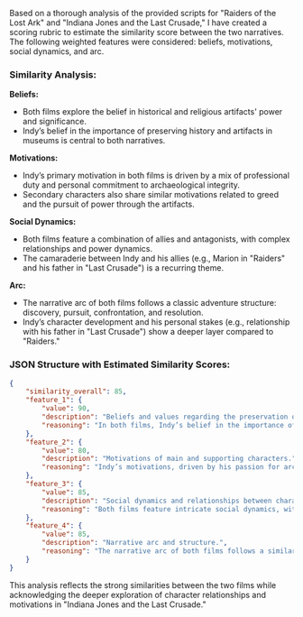 Based on a thorough analysis of the provided scripts for "Raiders of the Lost Ark" and "Indiana Jones and the Last Crusade," I have created a scoring rubric to estimate the similarity score between the two narratives. The following weighted features were considered: beliefs, motivations, social dynamics, and arc.

### Similarity Analysis:

**Beliefs:**
- Both films explore the belief in historical and religious artifacts' power and significance. 
- Indy’s belief in the importance of preserving history and artifacts in museums is central to both narratives.
  
**Motivations:**
- Indy’s primary motivation in both films is driven by a mix of professional duty and personal commitment to archaeological integrity.
- Secondary characters also share similar motivations related to greed and the pursuit of power through the artifacts.

**Social Dynamics:**
- Both films feature a combination of allies and antagonists, with complex relationships and power dynamics.
- The camaraderie between Indy and his allies (e.g., Marion in "Raiders" and his father in "Last Crusade") is a recurring theme.

**Arc:**
- The narrative arc of both films follows a classic adventure structure: discovery, pursuit, confrontation, and resolution.
- Indy’s character development and his personal stakes (e.g., relationship with his father in "Last Crusade") show a deeper layer compared to "Raiders."

### JSON Structure with Estimated Similarity Scores:

```json
{
    "similarity_overall": 85,
    "feature_1": {
        "value": 90,
        "description": "Beliefs and values regarding the preservation of historical artifacts.",
        "reasoning": "In both films, Indy’s belief in the importance of preserving historical artifacts and ensuring they are kept in museums is a central theme."
    },
    "feature_2": {
        "value": 80,
        "description": "Motivations of main and supporting characters.",
        "reasoning": "Indy’s motivations, driven by his passion for archaeology and the influence of personal relationships, are consistent across both narratives, though they are explored more deeply in 'Last Crusade.'"
    },
    "feature_3": {
        "value": 85,
        "description": "Social dynamics and relationships between characters.",
        "reasoning": "Both films feature intricate social dynamics, with a mix of allies and antagonists, and complex relationships, especially highlighting the camaraderie and conflicts among characters."
    },
    "feature_4": {
        "value": 85,
        "description": "Narrative arc and structure.",
        "reasoning": "The narrative arc of both films follows a similar adventure structure with a consistent progression of discovery, pursuit, confrontation, and resolution, though 'Last Crusade' includes deeper character development."
    }
}
```

This analysis reflects the strong similarities between the two films while acknowledging the deeper exploration of character relationships and motivations in "Indiana Jones and the Last Crusade."